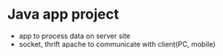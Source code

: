 # Java app project
- app to process data on server site
- socket, thrift apache to communicate with client(PC, mobile)
